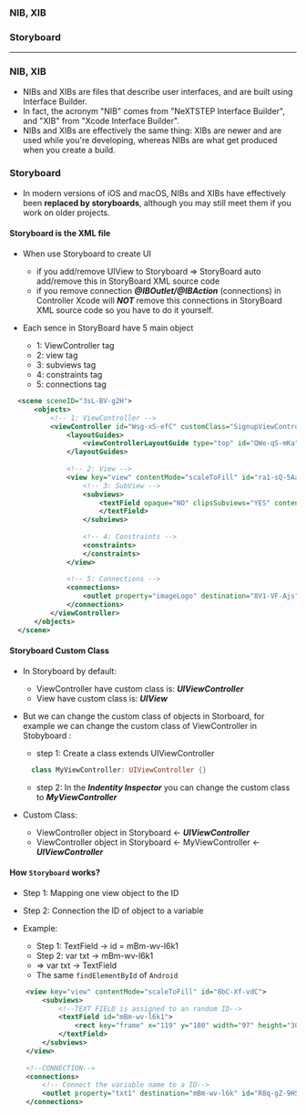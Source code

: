 ### NIB, XIB
### Storyboard

--------------------------
### NIB, XIB
 - NIBs and XIBs are files that describe user interfaces, and are built using Interface Builder.
 - In fact, the acronym "NIB" comes from "NeXTSTEP Interface Builder", and "XIB" from "Xcode Interface Builder".
 - NIBs and XIBs are effectively the same thing: XIBs are newer and are used while you're developing, whereas NIBs are what get produced when you create a build.
 
### Storyboard
 - In modern versions of iOS and macOS, NIBs and XIBs have effectively been **replaced by storyboards**, although you may still meet them if you work on older projects.
 
#### Storyboard is the XML file
 - When use Storyboard to create UI
   - if you add/remove UIView to Storyboard => StoryBoard auto add/remove this in StoryBoard XML source code
   - if you remove connection ***@IBOutlet/@IBAction*** (connections) in Controller Xcode will ***NOT*** remove this connections in  StoryBoard XML source code so you have to do it yourself.
 
 - Each sence in StoryBoard have 5 main object
   - 1: ViewController tag
   - 2: view tag
   - 3: subviews tag
   - 4: constraints tag
   - 5: connections tag
   
 ```xml
   <scene sceneID="3sL-BV-g2H">
       <objects>
           <!-- 1: ViewController -->
           <viewController id="Wsg-xS-efC" customClass="SignupViewController" customModule="FujiSDK">
               <layoutGuides>
                   <viewControllerLayoutGuide type="top" id="QWe-qS-mKa"/>
               </layoutGuides>
               
               <!-- 2: View -->
               <view key="view" contentMode="scaleToFill" id="ra1-sQ-5Aa">
                   <!-- 3: SubView -->
                   <subviews>
                       <textField opaque="NO" clipsSubviews="YES" contentMode="scaleToFill" >
                       </textField>
                   </subviews>
                   
                   <!-- 4: Constraints -->
                   <constraints>
                   </constraints>
               </view>
               
               <!-- 5: Connections -->
               <connections>
                   <outlet property="imageLogo" destination="8V1-VF-Ajs" id="aFM-Zy-g4j"/>
               </connections>
           </viewController>
       </objects>
   </scene>
 ```
 
#### Storyboard Custom Class
 - In Storyboard by default:
   - ViewController have custom class is: ***UIViewController***
   - View have custom class is: ***UIView***
 - But we can change the custom class of objects in Storboard, for example we can change the custom class of ViewController in Stobyboard :
   - step 1: Create a class extends UIViewController
    ```swift
      class MyViewController: UIViewController {}
    ```
    - step 2: In the ***Indentity Inspector*** you can change the custom class to ***MyViewController***

 - Custom Class:
   - ViewController object in Storyboard <- ***UIViewController***
   - ViewController object in Storyboard <- MyViewController <- ***UIViewController***
  
#### How `Storyboard` works?
  - Step 1: Mapping one view object to the ID
  - Step 2: Connection the ID of object to a variable
  
  - Example:
    - Step 1: TextField -> id = mBm-wv-l6k1
    - Step 2: var txt -> mBm-wv-l6k1
    - => var txt -> TextField
    - The same `findElementById` of `Android`

```xml
    <view key="view" contentMode="scaleToFill" id="8bC-Xf-vdC">
        <subviews>
            <!--TEXT FIELD is assigned to an random ID-->
            <textField id="mBm-wv-l6k1">
                <rect key="frame" x="119" y="180" width="97" height="30"/>
            </textField>
        </subviews>
    </view>
    
    <!--CONNECTION-->
    <connections>
        <!-- Connect the variable name to a ID-->
        <outlet property="txt1" destination="mBm-wv-l6k" id="R8q-gZ-9HS"/>
    </connections>
```













